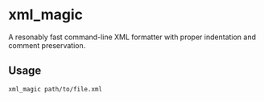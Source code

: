 # xml_magic

A resonably fast command-line XML formatter with proper indentation and comment preservation.

## Usage
```bash
xml_magic path/to/file.xml